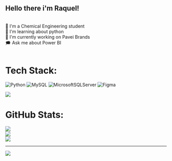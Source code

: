 ## Hello there i'm Raquel!

<br>🧪 I'm a Chemical Engineering student<br>🌱 I'm learning about python<br>💼 I'm currently working on Pavei Brands<br>🗯️ Ask me about Power BI<br><br>

# Tech Stack:
![Python](https://img.shields.io/badge/python-3670A0?style=for-the-badge&logo=python&logoColor=ffdd54) ![MySQL](https://img.shields.io/badge/mysql-%2300000f.svg?style=for-the-badge&logo=mysql&logoColor=white) ![MicrosoftSQLServer](https://img.shields.io/badge/Microsoft%20SQL%20Server-CC2927?style=for-the-badge&logo=microsoft%20sql%20server&logoColor=white) ![Figma](https://img.shields.io/badge/figma-%23F24E1E.svg?style=for-the-badge&logo=figma&logoColor=white)

<div>
<a href="https://www.linkedin.com/in/raquel-m-maia-45875016a" target="_blank"><img src="https://img.shields.io/badge/-LinkedIn-%230077B5?style=for-the-badge&logo=linkedin&logoColor=white" target="_blank"></a> 
</div>

# GitHub Stats:
![](https://github-readme-stats.vercel.app/api?username=Raquel-M-Maia&theme=onedark&hide_border=false&include_all_commits=true&count_private=true)<br/>
![](https://github-readme-streak-stats.herokuapp.com/?user=Raquel-M-Maia&theme=onedark&hide_border=false)<br/>
![](https://github-readme-stats.vercel.app/api/top-langs/?username=Raquel-M-Maia&theme=onedark&hide_border=false&include_all_commits=true&count_private=true&layout=compact)

---
[![](https://visitcount.itsvg.in/api?id=Raquel-M-Maia&icon=0&color=0)](https://visitcount.itsvg.in)

